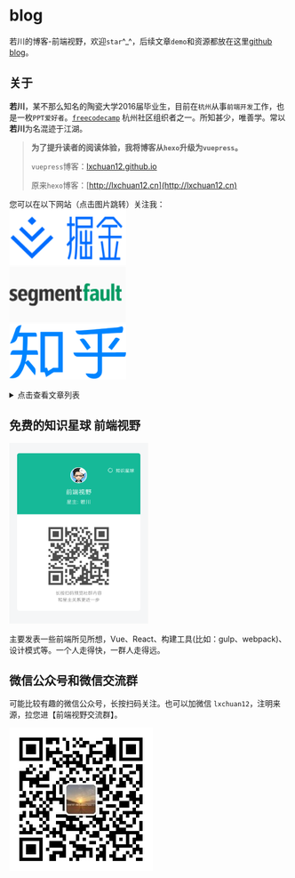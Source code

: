 # blog

若川的博客-前端视野，欢迎`star`^_^，后续文章`demo`和资源都放在这里[github blog](https://github.com/lxchuan12/blog)。

## 关于

**若川**，某不那么知名的陶瓷大学2016届毕业生，目前在`杭州`从事`前端开发`工作，也是一枚`PPT爱好者`。[`freecodecamp`](https://www.freecodecamp.org/) 杭州社区组织者之一。所知甚少，唯善学。常以**若川**为名混迹于江湖。<br>

> **为了提升读者的阅读体验，我将博客从`hexo`升级为`vuepress`。**
>
> `vuepress`博客：[lxchuan12.github.io](https://lxchuan12.github.io)
>
> 原来`hexo`博客：[http://lxchuan12.cn](http://lxchuan12.cn)

您可以在以下网站（点击图片跳转）关注我：<br>
<a href="https://juejin.im/user/57974dc55bbb500063f522fd/posts" >
  <img src="./README-images/juejin.svg"  width="210px" height="100px" title="掘金专栏，欢迎关注～" alt="掘金专栏，欢迎关注～"/>
</a>
<br>
<a href="https://segmentfault.com/blog/lxchuan12" >
  <img src="./README-images/segmentfault.png"  width="210px" height="100px" title="segmentfault专栏，欢迎关注～" alt="segmentfault专栏，欢迎关注～"/>
</a>
<br>
<a href="https://zhuanlan.zhihu.com/lxchuan12" >
  <img src="./README-images/zhihu.png"  width="210px" height="100px" title="知乎前端视野专栏，欢迎关注～" alt="知乎前端视野专栏，欢迎关注～"/>
</a>

<details>
<summary>点击查看文章列表</summary>

## 文章列表

- 15.[学习 lodash 源码整体架构，打造属于自己的函数式编程类库](https://lxchuan12.github.io/lodash/)

- 14.[学习 underscore 源码整体架构，打造属于自己的函数式编程类库](https://lxchuan12.github.io/underscore/)

- 13.[学习 jQuery 源码整体架构，打造属于自己的 js 类库](https://lxchuan12.github.io/jQuery/)

- 12.[面试官问：JS的继承](https://lxchuan12.github.io/js-extend/)

- 11.[面试官问：JS的this指向](https://lxchuan12.github.io/js-this/)

- 10.[面试官问：能否模拟实现JS的call和apply方法](https://lxchuan12.github.io/js-implement-call-apply/)

- 9.[面试官问：能否模拟实现JS的bind方法](https://lxchuan12.github.io/js-implement-bind/)

- 8.[面试官问：能否模拟实现JS的new操作符](https://lxchuan12.github.io/js-implement-new/)

- 7.[前端使用puppeteer 爬虫生成《React.js 小书》PDF并合并](https://lxchuan12.github.io/puppeteer-create-pdf-and-merge/)

- 6.[分析vue-cli@2.9.3 搭建的webpack项目工程](https://lxchuan12.github.io/vue-cli-2-webpack/)

- 5.[oh my zsh 和 windows git bash 设置别名提高效率](https://lxchuan12.github.io//oh-my-zsh/)

- 4.[vue 2.x项目 vue-qriously 生成二维码并下载、cliploard复制粘贴](https://lxchuan12.github.io/vue-2-qrcode/)

- 3.[参加有赞前端技术开放日所感所想](https://lxchuan12.github.io/20180421-youzan-front-end-tech-open-day/)

- 2.[JavaScript 对象所有API解析](https://lxchuan12.github.io/js-object-api/)

- 1.[《JavaScript语言精粹 修订版》 读书笔记](https://lxchuan12.github.io/js-book/)

</details>

## 免费的知识星球 前端视野

<img src="./README-images/zsxq.png"  width="250px" height="325px" title="前端视野知识星球" alt="前端视野知识星球"/>

主要发表一些前端所见所想，Vue、React、构建工具(比如：gulp、webpack)、设计模式等。一个人走得快，一群人走得远。

## 微信公众号和微信交流群

可能比较有趣的微信公众号，长按扫码关注。也可以加微信 `lxchuan12`，注明来源，拉您进【前端视野交流群】。

![若川视野](./docs/about/wechat-official-accounts-mini.jpg)
